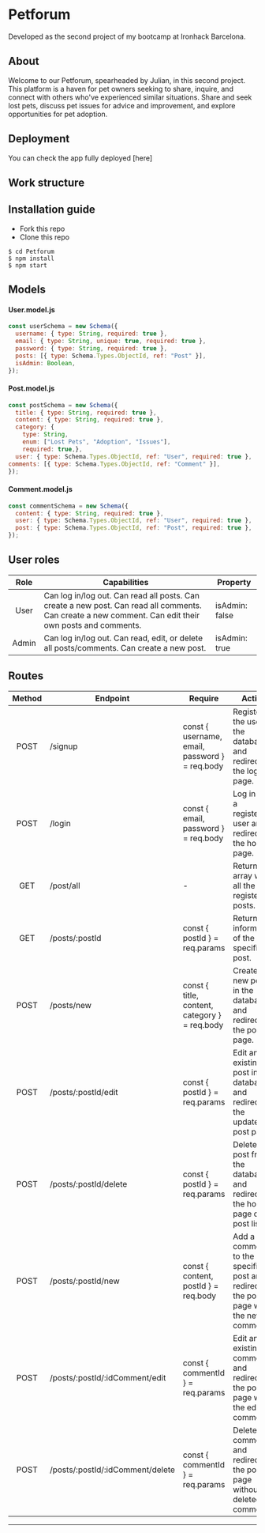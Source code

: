 # Petforum
Developed as the second project of my bootcamp at Ironhack Barcelona.

## About
Welcome to our Petforum, spearheaded by Julian, in this second project. This platform is a haven for pet owners seeking to share, inquire, and connect with others who've experienced similar situations. Share and seek lost pets, discuss pet issues for advice and improvement, and explore opportunities for pet adoption.

## Deployment
You can check the app fully deployed [here]

## Work structure

## Installation guide
- Fork this repo
- Clone this repo 

```shell
$ cd Petforum
$ npm install
$ npm start
```

## Models
#### User.model.js
```js
const userSchema = new Schema({
  username: { type: String, required: true },
  email: { type: String, unique: true, required: true },
  password: { type: String, required: true },
  posts: [{ type: Schema.Types.ObjectId, ref: "Post" }],
  isAdmin: Boolean,
});
```
#### Post.model.js
```js
const postSchema = new Schema({
  title: { type: String, required: true },
  content: { type: String, required: true },
  category: {
    type: String,
    enum: ["Lost Pets", "Adoption", "Issues"],
    required: true,},
  user: { type: Schema.Types.ObjectId, ref: "User", required: true },
comments: [{ type: Schema.Types.ObjectId, ref: "Comment" }],
});
```
#### Comment.model.js
```js
const commentSchema = new Schema({
  content: { type: String, required: true },
  user: { type: Schema.Types.ObjectId, ref: "User", required: true },
  post: { type: Schema.Types.ObjectId, ref: "Post", required: true },
});
```

## User roles
| Role  | Capabilities                                                                                                                                 | Property                         |
| :---: | ---------------------------------------------------------------------------------------------------------------------------------------------|----------------------------------|
| User  | Can log in/log out. Can read all posts. Can create a new post. Can read all comments. Can create a new comment. Can edit their own posts and comments.| isAdmin: false                   |
| Admin | Can log in/log out. Can read, edit, or delete all posts/comments. Can create a new post.                                                     | isAdmin: true                    |

## Routes
| Method | Endpoint                    | Require                                             | Action                                                                                     
| :----: | --------------------------- | --------------------------------------------------- | -------------------------------------------------------------------------------------------
| POST   | /signup                     | const { username, email, password } = req.body      | Register the user in the database and redirect to the login page.                          
| POST   | /login                      | const { email, password } = req.body                | Log in with a registered user and redirect to the home page.                               
| GET    | /post/all                   | -                                                   | Return an array with all the registered posts.                                             
| GET    | /posts/:postId	             | const { postId } = req.params                       | Return the information of the specified post.                                              
| POST   | /posts/new                  | const { title, content, category } = req.body       | Create a new post in the database and redirect to the post page.                           
| POST   | /posts/:postId/edit         | const { postId } = req.params                       | Edit an existing post in the database and redirect to the updated post page.               
| POST   | /posts/:postId/delete       | const { postId } = req.params                       | Delete a post from the database and redirect to the home page or post list.                
| POST   | /posts/:postId/new          | const { content, postId } = req.body                | Add a new comment to the specified post and redirect to the post page with the new comment.
| POST   | /posts/:postId/:idComment/edit | const { commentId } = req.params                    | Edit an existing comment and redirect to the post page with the edited comment.            
| POST | /posts/:postId/:idComment/delete | const { commentId } = req.params                    | Delete a comment and redirect to the post page without the deleted comment.                
---
